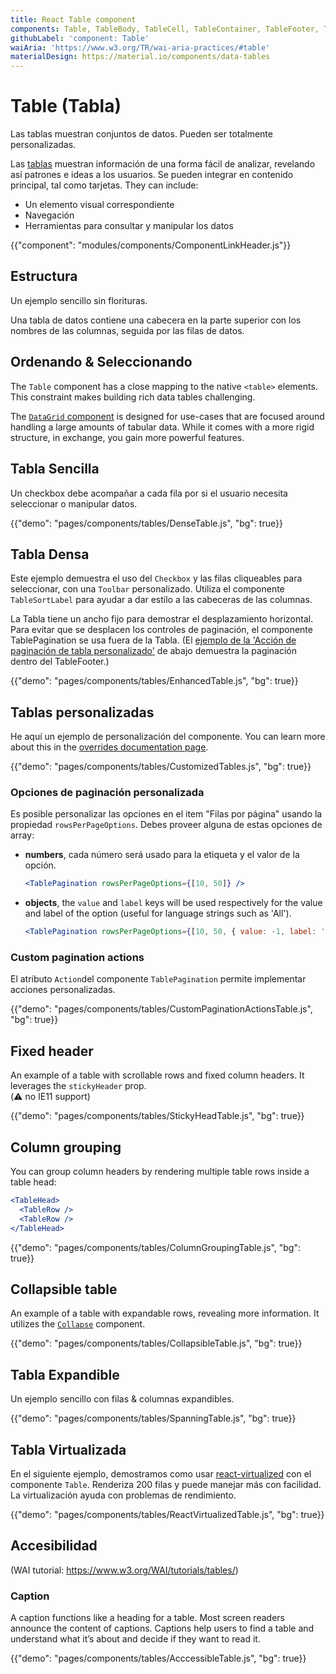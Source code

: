 ```yaml
---
title: React Table component
components: Table, TableBody, TableCell, TableContainer, TableFooter, TableHead, TablePagination, TableRow, TableSortLabel
githubLabel: 'component: Table'
waiAria: 'https://www.w3.org/TR/wai-aria-practices/#table'
materialDesign: https://material.io/components/data-tables
---
```


# Table (Tabla)

<p class="description">Las tablas muestran conjuntos de datos. Pueden ser totalmente personalizadas.</p>

Las [tablas](https://material.io/design/components/data-tables.html) muestran información de una forma fácil de analizar, revelando así patrones e ideas a los usuarios. Se pueden integrar en contenido principal, tal como tarjetas. They can include:

- Un elemento visual correspondiente
- Navegación
- Herramientas para consultar y manipular los datos

{{"component": "modules/components/ComponentLinkHeader.js"}}

## Estructura

Un ejemplo sencillo sin florituras.

Una tabla de datos contiene una cabecera en la parte superior con los nombres de las columnas, seguida por las filas de datos.

## Ordenando & Seleccionando

The `Table` component has a close mapping to the native `<table>` elements. This constraint makes building rich data tables challenging.

The [`DataGrid` component](/components/data-grid/) is designed for use-cases that are focused around handling a large amounts of tabular data. While it comes with a more rigid structure, in exchange, you gain more powerful features.

## Tabla Sencilla

Un checkbox debe acompañar a cada fila por si el usuario necesita seleccionar o manipular datos.

{{"demo": "pages/components/tables/DenseTable.js", "bg": true}}

## Tabla Densa

Este ejemplo demuestra el uso del `Checkbox` y las filas cliqueables para seleccionar, con una `Toolbar` personalizado. Utiliza el componente `TableSortLabel` para ayudar a dar estilo a las cabeceras de las columnas.

La Tabla tiene un ancho fijo para demostrar el desplazamiento horizontal. Para evitar que se desplacen los controles de paginación, el componente TablePagination se usa fuera de la Tabla. (El [ejemplo de la 'Acción de paginación de tabla personalizado'](#custom-pagination-actions) de abajo demuestra la paginación dentro del TableFooter.)

{{"demo": "pages/components/tables/EnhancedTable.js", "bg": true}}

## Tablas personalizadas

He aquí un ejemplo de personalización del componente. You can learn more about this in the [overrides documentation page](/customization/components/).

{{"demo": "pages/components/tables/CustomizedTables.js", "bg": true}}

### Opciones de paginación personalizada

Es posible personalizar las opciones en el item "Filas por página" usando la propiedad `rowsPerPageOptions`. Debes proveer alguna de estas opciones de array:

- **numbers**, cada número será usado para la etiqueta y el valor de la opción.

  ```jsx
  <TablePagination rowsPerPageOptions={[10, 50]} />
  ```

- **objects**, the `value` and `label` keys will be used respectively for the value and label of the option (useful for language strings such as 'All').

  ```jsx
  <TablePagination rowsPerPageOptions={[10, 50, { value: -1, label: 'All' }]} />
  ```

### Custom pagination actions

El atributo `Action`del componente `TablePagination` permite implementar acciones personalizadas.

{{"demo": "pages/components/tables/CustomPaginationActionsTable.js", "bg": true}}

## Fixed header

An example of a table with scrollable rows and fixed column headers. It leverages the `stickyHeader` prop.<br /> (⚠️ no IE11 support)

{{"demo": "pages/components/tables/StickyHeadTable.js", "bg": true}}

## Column grouping

You can group column headers by rendering multiple table rows inside a table head:

```jsx
<TableHead>
  <TableRow />
  <TableRow />
</TableHead>
```

{{"demo": "pages/components/tables/ColumnGroupingTable.js", "bg": true}}

## Collapsible table

An example of a table with expandable rows, revealing more information. It utilizes the [`Collapse`](/api/collapse/) component.

{{"demo": "pages/components/tables/CollapsibleTable.js", "bg": true}}

## Tabla Expandible

Un ejemplo sencillo con filas & columnas expandibles.

{{"demo": "pages/components/tables/SpanningTable.js", "bg": true}}

## Tabla Virtualizada

En el siguiente ejemplo, demostramos como usar [react-virtualized](https://github.com/bvaughn/react-virtualized) con el componente `Table`. Renderiza 200 filas y puede manejar más con facilidad. La virtualización ayuda con problemas de rendimiento.

{{"demo": "pages/components/tables/ReactVirtualizedTable.js", "bg": true}}

## Accesibilidad

(WAI tutorial: https://www.w3.org/WAI/tutorials/tables/)

### Caption

A caption functions like a heading for a table. Most screen readers announce the content of captions. Captions help users to find a table and understand what it’s about and decide if they want to read it.

{{"demo": "pages/components/tables/AcccessibleTable.js", "bg": true}}
